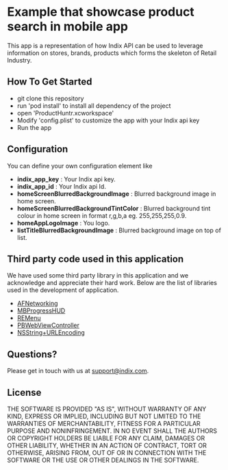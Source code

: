 # Example that showcase product search in mobile app

This app is a representation of how Indix API can be used to leverage information on stores, brands, products which forms the skeleton of Retail Industry.

## How To Get Started

* git clone this repository
* run 'pod install' to install all dependency of the project
* open 'ProductHuntr.xcworkspace'
* Modify 'config.plist' to customize the app with your Indix api key
* Run the app

## Configuration
You can define your own configuration element like

* **indix_app_key** : Your Indix api key. 
* **indix_app_id** : Your Indix api Id.
* **homeScreenBlurredBackgroundImage** : Blurred background image in home screen.
* **homeScreenBlurredBackgroundTintColor** : Blurred background tint colour in home screen in format r,g,b,a eg. 255,255,255,0.9.
* **homeAppLogoImage** : You logo.
* **listTitleBlurredBackgroundImage** : Blurred background image on top of list.


## Third party code used in this application
We have used some third party library in this application and we acknowledge and appreciate their hard work. Below are the list of libraries used in the development of application.

* [AFNetworking](https://github.com/AFNetworking/AFNetworking/blob/master/LICENSE)
* [MBProgressHUD](https://github.com/jdg/MBProgressHUD/blob/master/LICENSE)
* [REMenu](https://github.com/romaonthego/REMenu/blob/master/LICENSE)
* [PBWebViewController](https://github.com/kmikael/PBWebViewController/blob/master/LICENSE.txt)
* [NSString+URLEncoding](https://github.com/kmikael/PBWebViewController/blob/master/LICENSE.txt)


## Questions?

Please get in touch with us at support@indix.com.


## License
THE SOFTWARE IS PROVIDED "AS IS", WITHOUT WARRANTY OF ANY KIND, EXPRESS OR IMPLIED, INCLUDING BUT NOT LIMITED TO THE WARRANTIES OF MERCHANTABILITY, FITNESS FOR A PARTICULAR PURPOSE AND NONINFRINGEMENT. IN NO EVENT SHALL THE AUTHORS OR COPYRIGHT HOLDERS BE LIABLE FOR ANY CLAIM, DAMAGES OR OTHER LIABILITY, WHETHER IN AN ACTION OF CONTRACT, TORT OR OTHERWISE, ARISING FROM, OUT OF OR IN CONNECTION WITH THE SOFTWARE OR THE USE OR OTHER DEALINGS IN THE SOFTWARE.
